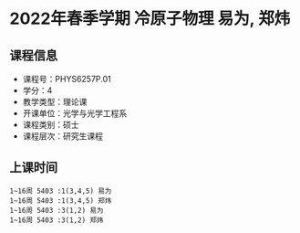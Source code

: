 # 2022年春季学期 冷原子物理 易为, 郑炜






## 课程信息

- 课程号：PHYS6257P.01
- 学分：4
- 教学类型：理论课
- 开课单位：光学与光学工程系
- 课程类别：硕士
- 课程层次：研究生课程

## 上课时间

```
1~16周 5403 :1(3,4,5) 易为
1~16周 5403 :1(3,4,5) 郑炜
1~16周 5403 :3(1,2) 易为
1~16周 5403 :3(1,2) 郑炜
```

